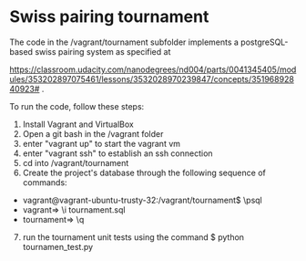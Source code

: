 Swiss pairing tournament
========================

The code in the /vagrant/tournament subfolder implements a postgreSQL-based swiss pairing system as specified at

https://classroom.udacity.com/nanodegrees/nd004/parts/0041345405/modules/353202897075461/lessons/3532028970239847/concepts/35196892840923# .

To run the code, follow these steps:

1. Install Vagrant and VirtualBox
2. Open a git bash in the /vagrant folder
3. enter "vagrant up" to start the vagrant vm
4. enter "vagrant ssh" to establish an ssh connection 
5. cd into /vagrant/tournament
6. Create the project's database through the following sequence of commands:
 - vagrant@vagrant-ubuntu-trusty-32:/vagrant/tournament$ \psql
 - vagrant=> \i tournament.sql
 - tournament=> \q
7. run the tournament unit tests using the command $ python tournamen_test.py
